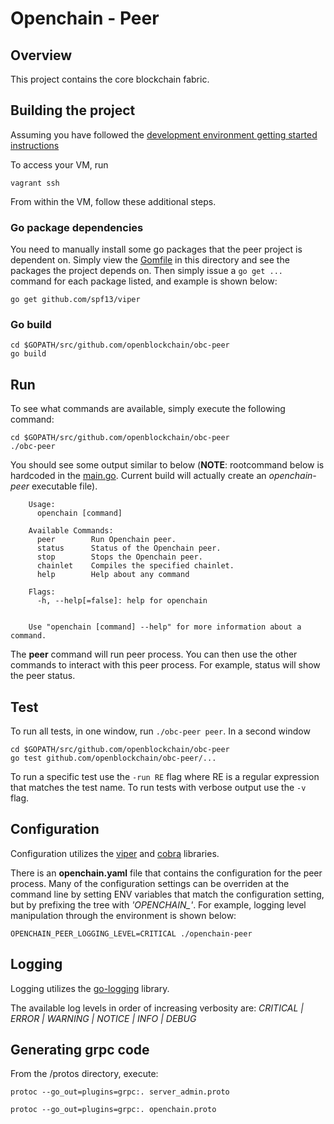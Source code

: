 # Openchain - Peer

## Overview

This project contains the core blockchain fabric.  

## Building the project

Assuming you have followed the [development environment getting started instructions](https://github.com/openblockchain/obc-getting-started/blob/master/devenv.md)

To access your VM, run
```
vagrant ssh
```

From within the VM, follow these additional steps.

### Go package dependencies
You need to manually install some go packages that the peer project is dependent on. Simply view the [Gomfile](./Gomfile) in this directory and see the packages the project depends on. Then simply issue a `go get ...` command for each package listed, and example is shown below:

    go get github.com/spf13/viper

### Go build
```
cd $GOPATH/src/github.com/openblockchain/obc-peer
go build
```



## Run

To see what commands are available, simply execute the following command:

    cd $GOPATH/src/github.com/openblockchain/obc-peer
    ./obc-peer

You should see some output similar to below (**NOTE**: rootcommand below is hardcoded in the [main.go](./main.go). Current build will actually create an *openchain-peer* executable file).

```
    Usage:
      openchain [command]

    Available Commands:
      peer        Run Openchain peer.
      status      Status of the Openchain peer.
      stop        Stops the Openchain peer.
      chainlet    Compiles the specified chainlet.
      help        Help about any command

    Flags:
      -h, --help[=false]: help for openchain


    Use "openchain [command] --help" for more information about a command.
```

The **peer** command will run peer process. You can then use the other commands to interact with this peer process. For example, status will show the peer status.

## Test

To run all tests, in one window, run `./obc-peer peer`. In a second window

    cd $GOPATH/src/github.com/openblockchain/obc-peer
    go test github.com/openblockchain/obc-peer/...

To run a specific test use the `-run RE` flag where RE is a regular expression that matches the test name. To run tests with verbose output use the `-v` flag.


## Configuration

Configuration utilizes the [viper](https://github.com/spf13/viper) and [cobra](https://github.com/spf13/cobra) libraries.

There is an **openchain.yaml** file that contains the configuration for the peer process. Many of the configuration settings can be overriden at the command line by setting ENV variables that match the configuration setting, but by prefixing the tree with *'OPENCHAIN_'*. For example, logging level manipulation through the environment is shown below:

    OPENCHAIN_PEER_LOGGING_LEVEL=CRITICAL ./openchain-peer

## Logging

Logging utilizes the [go-logging](https://github.com/op/go-logging) library.  

The available log levels in order of increasing verbosity are: *CRITICAL | ERROR | WARNING | NOTICE | INFO | DEBUG*

## Generating grpc code

From the <WORKSPACE>/protos directory, execute:

    protoc --go_out=plugins=grpc:. server_admin.proto

    protoc --go_out=plugins=grpc:. openchain.proto
